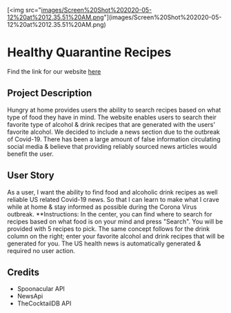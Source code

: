 [<img src="[images/Screen%20Shot%202020-05-12%20at%2012.35.51%20AM.png](https://github.com/aresx2009/Project1/blob/vjeuel-1/images/Screen%20Shot%202020-05-12%20at%2012.35.51%20AM.png)"](images/Screen%20Shot%202020-05-12%20at%2012.35.51%20AM.png)


# **Healthy Quarantine Recipes**

Find the link for our website [here](https://aresx2009.github.io/Project1/)


## **Project Description**
  
Hungry at home provides users the ability to search recipes based on what type of food they have in mind. The website enables users to search their favorite type of alcohol & drink recipes that are generated with the users' favorite alcohol. We decided to include a news section due to the outbreak of Covid-19. There has been a large amount of false information circulating social media & believe that providing reliably sourced news articles would benefit the user.


## **User Story**
As a user,
I want the ability to find food and alcoholic drink recipes as well reliable US related Covid-19 news.
So that I can learn to make what I crave while at home & stay informed as possible during the Corona Virus outbreak.
**Instructions:
In the center, you can find where to search for recipes based on what food is on your mind and press "Search". You will be provided with 5 recipes to pick. The same concept follows for the drink column on the right; enter your favorite alcohol and drink recipes that will be generated for you. The US health news is automatically generated & required no user action.


## **Credits**
- Spoonacular API
- NewsApi
- TheCocktailDB API